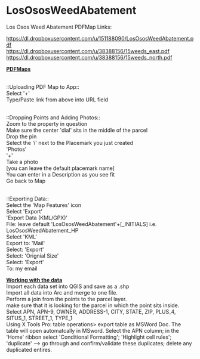 LosOsosWeedAbatement
====================

Los Osos Weed Abatement PDFMap Links:



https://dl.dropboxusercontent.com/u/151188090/LosOsosWeedAbatement.pdf
<br>https://dl.dropboxusercontent.com/u/38388156/15weeds_east.pdf
<br>https://dl.dropboxusercontent.com/u/38388156/15weeds_north.pdf




<b><u>PDFMaps</b></u>

<br>::Uploading PDF Map to App::
<br>Select '+' 
<br>Type/Paste link from above into URL field


<br>::Dropping Points and Adding Photos::
<br>Zoom to the property in question 
<br>Make sure the center 'dial' sits in the middle of the parcel
<br>Drop the pin
<br>Select the 'i' next to the Placemark you just created
<br>'Photos'
<br>'+'
<br>Take a photo
<br>[you can leave the default placemark name]
<br>You can enter in a Description as you see fit
<br>Go back to Map


<br>::Exporting Data::
<br>Select the 'Map Features' icon 
<br>Select 'Export'
<br>'Export Data (KML/GPX)'
<br>File: leave default 'LosOsosWeedAbatement'+[_INITIALS]
  <rb>i.e. LosOsosWeedAbatement_HP
<br>Select 'KML'
<br>Export to: 'Mail'
<br>Select: 'Export'
<br>Select: 'Orignial Size'
<br>Select: 'Export'
<br>To: my email





<b><u>Working with the data</b></u>
<br>Import each data set into QGIS and save as a .shp
<br>Import all data into Arc and merge to one file. 
<br>Perform a join from the points to the parcel layer. 
  <br> make sure that it is looking for the parcel in which the point sits inside. 
  <br>Select APN, APN-9, OWNER, ADDRESS-1, CITY, STATE, ZIP, PLUS_4, SITUS_1, STREET_1, TYPE_1
<br>Using X Tools Pro: table operations> export table as MSWord Doc.
<be>The table will open automatcally in MSword. Select the APN column; in the 'Home' ribbon select 'Conditional Formatting'; 'Highlight cell rules'; 'duplicate' --> go through and confirm/validate these duplicates; delete any duplicated entires.  




